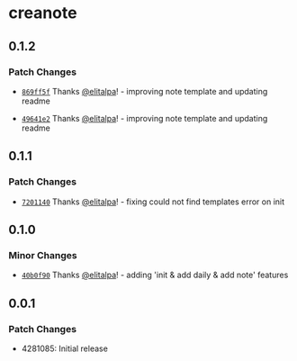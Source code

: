 # creanote

## 0.1.2

### Patch Changes

- [`869ff5f`](https://github.com/elitalpa/creanote/commit/869ff5f420e53423fc03221e9b05a21010e82e48) Thanks [@elitalpa](https://github.com/elitalpa)! - improving note template and updating readme

- [`49641e2`](https://github.com/elitalpa/creanote/commit/49641e270ca4c8e9f18caa69ad60e17bce3382ba) Thanks [@elitalpa](https://github.com/elitalpa)! - improving note template and updating readme

## 0.1.1

### Patch Changes

- [`7201140`](https://github.com/elitalpa/creanote/commit/7201140c54ae4e95b7d71c2442edf55ae33731f7) Thanks [@elitalpa](https://github.com/elitalpa)! - fixing could not find templates error on init

## 0.1.0

### Minor Changes

- [`40b0f90`](https://github.com/elitalpa/creanote/commit/40b0f90703e77ea27f8157cb5ad5ca04d1a57b27) Thanks [@elitalpa](https://github.com/elitalpa)! - adding 'init & add daily & add note' features

## 0.0.1

### Patch Changes

- 4281085: Initial release
